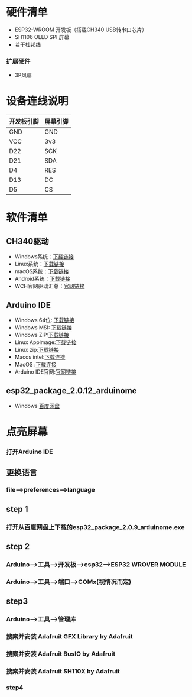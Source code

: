 # 硬件清单
- ESP32-WROOM 开发板（搭载CH340 USB转串口芯片）
- SH1106 OLED SPI 屏幕
- 若干杜邦线


### 扩展硬件
- 3P风扇


# 设备连线说明
| 开发板引脚 | 屏幕引脚 |
|------------|----------|
| GND        | GND      |
| VCC        | 3v3      |
| D22        | SCK      |
| D21        | SDA      |
| D4         | RES      |
| D13        | DC       |
| D5         | CS       |


# 软件清单
## CH340驱动
- Windows系统：[下载链接](https://www.wch.cn/download/file?id=65)
- Linux系统：[下载链接](https://www.wch.cn/download/file?id=5)
- macOS系统：[下载链接](https://www.wch.cn/download/file?id=178)
- Android系统：[下载链接](https://www.wch.cn/download/file?id=195)
- WCH官网驱动汇总：[官网链接](https://www.wch.cn/downloads/category/67.html)

## Arduino IDE
- Windows 64位: [下载链接](https://downloads.arduino.cc/arduino-ide/arduino-ide_2.3.6_Windows_64bit.exe)
- Windows MSI: [下载链接](https://downloads.arduino.cc/arduino-ide/arduino-ide_2.3.6_Windows_64bit.msi)
- Windows ZIP:[下载链接](https://downloads.arduino.cc/arduino-ide/arduino-ide_2.3.6_Windows_64bit.zip)
- Linux Applmage:[下载链接](https://downloads.arduino.cc/arduino-ide/arduino-ide_2.3.6_Linux_64bit.AppImage)
- Linux zip:[下载链接](https://downloads.arduino.cc/arduino-ide/arduino-ide_2.3.6_Linux_64bit.zip)
- Macos intel:[下载连接](https://downloads.arduino.cc/arduino-ide/arduino-ide_2.3.6_macOS_64bit.dmg)
- MacOS :[下载连接](https://downloads.arduino.cc/arduino-ide/arduino-ide_2.3.6_macOS_arm64.dmg)
- Arduino IDE官网:[官网链接](https://www.arduino.cc/en/software/)


## esp32_package_2.0.12_arduinome
- Windows [百度网盘](https://pan.baidu.com/s/1vxRKCljoZyfE3GjvRIpOrw?pwd=1234)


# 点亮屏幕
### 打开Arduino IDE
## 更换语言
### file-->preferences-->language
## step 1
### 打开从百度网盘上下载的esp32_package_2.0.9_arduinome.exe
## step 2
### Arduino-->工具-->开发板-->esp32-->ESP32 WROVER MODULE
### Arduino-->工具-->端口-->COMx(视情况而定)
## step3
### Arduino-->工具-->管理库
### 搜索并安装 Adafruit GFX Library by Adafruit
### 搜索并安装 Adafruit BusIO by Adafruit
### 搜索并安装 Adafruit SH110X by Adafruit
### step4
